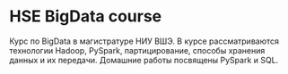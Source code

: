 # HSE BigData course
Курс по BigData в магистратуре НИУ ВШЭ.
В курсе рассматриваются технологии Hadoop, PySpark, партицирование, способы хранения данных и их передачи.
Домашние работы посвящены PySpark и SQL.
